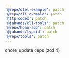 ```yaml
---
'@repo/otel-example': patch
'@repo/cli-example': patch
'http-codex': patch
'@jahands/cli-tools': patch
'@repo/hono-app': patch
'@jahands/typeid': patch
'@repo/tools': patch
---
```


chore: update deps (zod 4)
